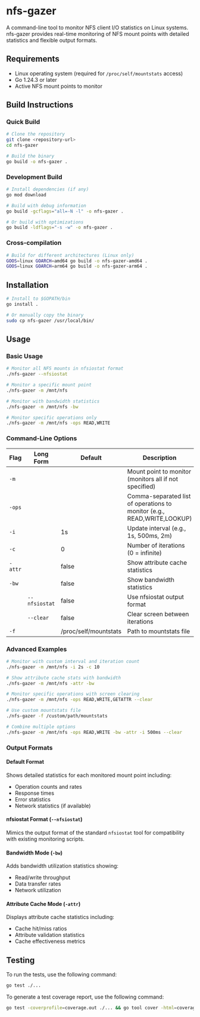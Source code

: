 # nfs-gazer

A command-line tool to monitor NFS client I/O statistics on Linux systems. nfs-gazer provides real-time monitoring of NFS mount points with detailed statistics and flexible output formats.

## Requirements

- Linux operating system (required for `/proc/self/mountstats` access)
- Go 1.24.3 or later
- Active NFS mount points to monitor

## Build Instructions

### Quick Build

```bash
# Clone the repository
git clone <repository-url>
cd nfs-gazer

# Build the binary
go build -o nfs-gazer .
```

### Development Build

```bash
# Install dependencies (if any)
go mod download

# Build with debug information
go build -gcflags="all=-N -l" -o nfs-gazer .

# Or build with optimizations
go build -ldflags="-s -w" -o nfs-gazer .
```

### Cross-compilation

```bash
# Build for different architectures (Linux only)
GOOS=linux GOARCH=amd64 go build -o nfs-gazer-amd64 .
GOOS=linux GOARCH=arm64 go build -o nfs-gazer-arm64 .
```

## Installation

```bash
# Install to $GOPATH/bin
go install .

# Or manually copy the binary
sudo cp nfs-gazer /usr/local/bin/
```

## Usage

### Basic Usage

```bash
# Monitor all NFS mounts in nfsiostat format
./nfs-gazer --nfsiostat

# Monitor a specific mount point
./nfs-gazer -m /mnt/nfs

# Monitor with bandwidth statistics
./nfs-gazer -m /mnt/nfs -bw

# Monitor specific operations only
./nfs-gazer -m /mnt/nfs -ops READ,WRITE
```

### Command-Line Options

| Flag | Long Form | Default | Description |
|------|-----------|---------|-------------|
| `-m` | | | Mount point to monitor (monitors all if not specified) |
| `-ops` | | | Comma-separated list of operations to monitor (e.g., READ,WRITE,LOOKUP) |
| `-i` | | 1s | Update interval (e.g., 1s, 500ms, 2m) |
| `-c` | | 0 | Number of iterations (0 = infinite) |
| `-attr` | | false | Show attribute cache statistics |
| `-bw` | | false | Show bandwidth statistics |
| | `--nfsiostat` | false | Use nfsiostat output format |
| | `--clear` | false | Clear screen between iterations |
| `-f` | | /proc/self/mountstats | Path to mountstats file |

### Advanced Examples

```bash
# Monitor with custom interval and iteration count
./nfs-gazer -m /mnt/nfs -i 2s -c 10

# Show attribute cache stats with bandwidth
./nfs-gazer -m /mnt/nfs -attr -bw

# Monitor specific operations with screen clearing
./nfs-gazer -m /mnt/nfs -ops READ,WRITE,GETATTR --clear

# Use custom mountstats file
./nfs-gazer -f /custom/path/mountstats

# Combine multiple options
./nfs-gazer -m /mnt/nfs -ops READ,WRITE -bw -attr -i 500ms --clear
```

### Output Formats

#### Default Format
Shows detailed statistics for each monitored mount point including:
- Operation counts and rates
- Response times
- Error statistics
- Network statistics (if available)

#### nfsiostat Format (`--nfsiostat`)
Mimics the output format of the standard `nfsiostat` tool for compatibility with existing monitoring scripts.

#### Bandwidth Mode (`-bw`)
Adds bandwidth utilization statistics showing:
- Read/write throughput
- Data transfer rates
- Network utilization

#### Attribute Cache Mode (`-attr`)
Displays attribute cache statistics including:
- Cache hit/miss ratios
- Attribute validation statistics
- Cache effectiveness metrics

## Testing

To run the tests, use the following command:

```bash
go test ./...
```

To generate a test coverage report, use the following command:

```bash
go test -coverprofile=coverage.out ./... && go tool cover -html=coverage.out
```